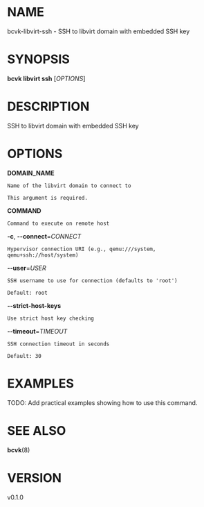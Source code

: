 # NAME

bcvk-libvirt-ssh - SSH to libvirt domain with embedded SSH key

# SYNOPSIS

**bcvk libvirt ssh** [*OPTIONS*]

# DESCRIPTION

SSH to libvirt domain with embedded SSH key

# OPTIONS

<!-- BEGIN GENERATED OPTIONS -->
**DOMAIN_NAME**

    Name of the libvirt domain to connect to

    This argument is required.

**COMMAND**

    Command to execute on remote host

**-c**, **--connect**=*CONNECT*

    Hypervisor connection URI (e.g., qemu:///system, qemu+ssh://host/system)

**--user**=*USER*

    SSH username to use for connection (defaults to 'root')

    Default: root

**--strict-host-keys**

    Use strict host key checking

**--timeout**=*TIMEOUT*

    SSH connection timeout in seconds

    Default: 30

<!-- END GENERATED OPTIONS -->

# EXAMPLES

TODO: Add practical examples showing how to use this command.

# SEE ALSO

**bcvk**(8)

# VERSION

v0.1.0

